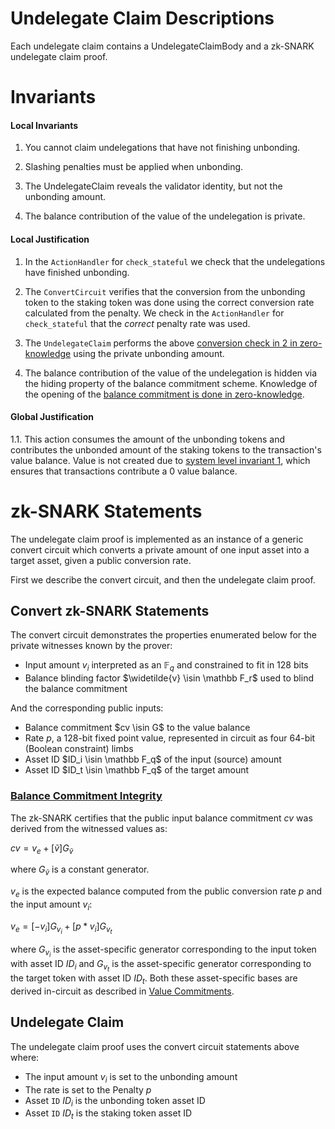 # Undelegate Claim Descriptions

Each undelegate claim contains a UndelegateClaimBody and a zk-SNARK undelegate claim proof.

# Invariants

#### Local Invariants

1. You cannot claim undelegations that have not finishing unbonding.

2. Slashing penalties must be applied when unbonding.

3. The UndelegateClaim reveals the validator identity, but not the unbonding amount.

4. The balance contribution of the value of the undelegation is private.

#### Local Justification

1. In the `ActionHandler` for `check_stateful` we check that the undelegations have finished unbonding.

2. The `ConvertCircuit` verifies that the conversion from the unbonding token to the staking token was done using the correct conversion rate calculated from the penalty. We check in the `ActionHandler` for `check_stateful` that the _correct_ penalty rate was used.

3. The `UndelegateClaim` performs the above [conversion check in 2 in zero-knowledge](#balance-commitment-integrity) using the private unbonding amount.

4. The balance contribution of the value of the undelegation is hidden via the hiding property of the balance commitment scheme. Knowledge of the opening of the [balance commitment is done in zero-knowledge](#balance-commitment-integrity).

#### Global Justification

1.1. This action consumes the amount of the unbonding tokens and contributes the unbonded amount of the staking tokens to the transaction's value balance. Value is not created due to [system level invariant 1](../../transactions/invariants.md), which ensures that transactions contribute a 0 value balance.

# zk-SNARK Statements

The undelegate claim proof is implemented as an instance of a generic convert circuit which converts a private amount of one input asset into a target asset, given a public conversion rate.

First we describe the convert circuit, and then the undelegate claim proof.

## Convert zk-SNARK Statements

The convert circuit demonstrates the properties enumerated below for the private witnesses known by the prover:

* Input amount $v_i$ interpreted as an $\mathbb F_q$ and constrained to fit in 128 bits
* Balance blinding factor $\widetilde{v} \isin \mathbb F_r$ used to blind the balance commitment

And the corresponding public inputs:

* Balance commitment $cv \isin G$ to the value balance
* Rate $p$, a 128-bit fixed point value, represented in circuit as four 64-bit (Boolean constraint) limbs
* Asset ID $ID_i \isin \mathbb F_q$ of the input (source) amount
* Asset ID $ID_t \isin \mathbb F_q$ of the target amount

### [Balance Commitment Integrity](#balance-commitment-integrity)

The zk-SNARK certifies that the public input balance commitment $cv$ was derived from the witnessed values as:

$cv = v_e + [\widetilde{v}] G_{\widetilde{v}}$

where $G_{\widetilde{v}}$ is a constant generator.

$v_e$ is the expected balance computed from the public conversion rate $p$ and the input
amount $v_i$:

$v_e = [-v_i] G_{v_i} + [p * v_i] G_{v_t}$

where $G_{v_i}$ is the asset-specific generator corresponding to the input
token with asset ID $ID_i$ and $G_{v_t}$ is the asset-specific generator corresponding to the
target token with asset ID $ID_t$. Both these asset-specific bases are derived in-circuit as described in [Value Commitments](../../protocol/value_commitments.md).

## Undelegate Claim

The undelegate claim proof uses the convert circuit statements above where:

* The input amount $v_i$ is set to the unbonding amount
* The rate is set to the Penalty $p$
* Asset `ID` $ID_i$ is the unbonding token asset ID
* Asset `ID` $ID_t$ is the staking token asset ID
